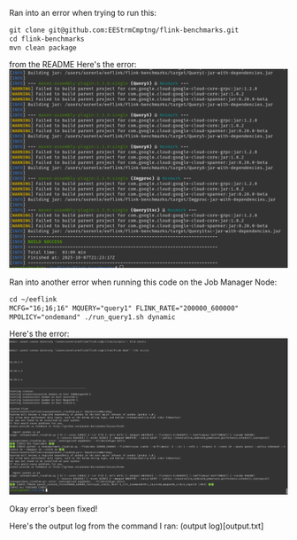 Ran into an error when trying to run this:

```cd ~/eeflink
git clone git@github.com:EEStrmCmptng/flink-benchmarks.git
cd flink-benchmarks
mvn clean package
```

from the README
Here's the error:
![](error.png)

Ran into another error when running this code on the Job Manager Node:

```
cd ~/eeflink
MCFG="16;16;16" MQUERY="query1" FLINK_RATE="200000_600000" MPOLICY="ondemand" ./run_query1.sh dynamic
```

Here's the error:
![](error2.png)

Okay error's been fixed!

Here's the output log from the command I ran:
(output log)[output.txt]
